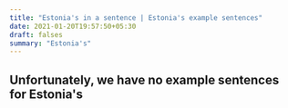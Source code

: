 ```yaml
---
title: "Estonia's in a sentence | Estonia's example sentences"
date: 2021-01-20T19:57:50+05:30
draft: falses
summary: "Estonia's"
---
```

## Unfortunately, we have no example sentences for Estonia's                 
